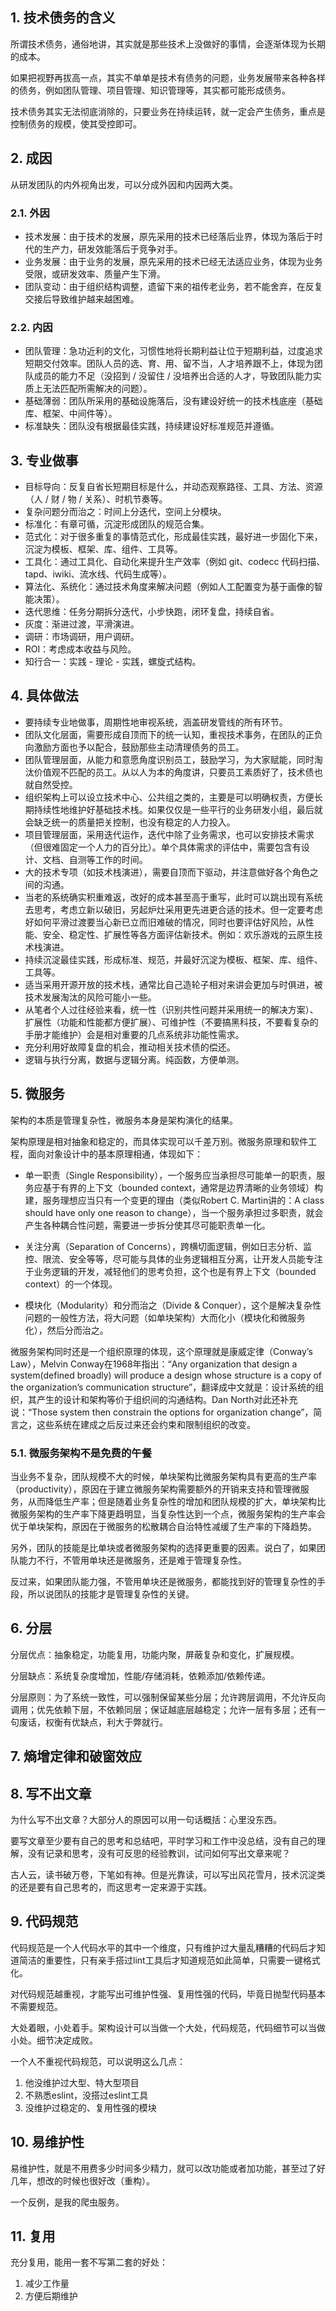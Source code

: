 ## 1. 技术债务的含义

所谓技术债务，通俗地讲，其实就是那些技术上没做好的事情，会逐渐体现为长期的成本。

如果把视野再拔高一点，其实不单单是技术有债务的问题，业务发展带来各种各样的债务，例如团队管理、项目管理、知识管理等，其实都可能形成债务。


技术债务其实无法彻底消除的，只要业务在持续运转，就一定会产生债务，重点是控制债务的规模，使其受控即可。


## 2. 成因

从研发团队的内外视角出发，可以分成外因和内因两大类。

### 2.1. 外因

- 技术发展：由于技术的发展，原先采用的技术已经落后业界，体现为落后于时代的生产力，研发效能落后于竞争对手。
- 业务发展：由于业务的发展，原先采用的技术已经无法适应业务，体现为业务受限，或研发效率、质量产生下滑。
- 团队变动：由于组织结构调整，遗留下来的祖传老业务，若不能舍弃，在反复交接后导致维护越来越困难。


### 2.2. 内因

- 团队管理：急功近利的文化，习惯性地将长期利益让位于短期利益，过度追求短期交付效率。团队人员的选、育、用、留不当，人才培养跟不上，体现为团队成员的能力不足（没招到 / 没留住 / 没培养出合适的人才，导致团队能力实质上无法匹配所需解决的问题）。
- 基础薄弱：团队所采用的基础设施落后，没有建设好统一的技术栈底座（基础库、框架、中间件等）。
- 标准缺失：团队没有根据最佳实践，持续建设好标准规范并遵循。

## 3. 专业做事

- 目标导向：反复自省长短期目标是什么，并动态观察路径、工具、方法、资源（人 / 财 / 物 / 关系）、时机节奏等。
- 复杂问题分而治之：时间上分迭代，空间上分模块。
- 标准化：有章可循，沉淀形成团队的规范合集。
- 范式化：对于很多重复的事情范式化，形成最佳实践，最好进一步固化下来，沉淀为模板、框架、库、组件、工具等。
- 工具化：通过工具化、自动化来提升生产效率（例如 git、codecc 代码扫描、tapd、iwiki、流水线、代码生成等）。
- 算法化、系统化：通过技术角度来解决问题（例如人工配置变为基于画像的智能决策）。
- 迭代思维：任务分期拆分迭代，小步快跑，闭环复盘，持续自省。
- 灰度：渐进过渡，平滑演进。
- 调研：市场调研，用户调研。
- ROI：考虑成本收益与风险。
- 知行合一：实践 - 理论 - 实践，螺旋式结构。


## 4. 具体做法


- 要持续专业地做事，周期性地审视系统，涵盖研发管线的所有环节。
- 团队文化层面，需要形成自顶而下的统一认知，重视技术事务，在团队的正负向激励方面也予以配合，鼓励那些主动清理债务的员工。
- 团队管理层面，从能力和意愿角度识别员工，鼓励学习，为大家赋能，同时淘汰价值观不匹配的员工。从以人为本的角度讲，只要员工素质好了，技术债也就自然受控。
- 组织架构上可以设立技术中心、公共组之类的，主要是可以明确权责，方便长期持续性地维护好基础技术栈。如果仅仅是一些平行的业务研发小组，最后就会缺乏统一的质量把关控制，也没有稳定的人力投入。
- 项目管理层面，采用迭代运作，迭代中除了业务需求，也可以安排技术需求（但很难固定一个人力的百分比）。单个具体需求的评估中，需要包含有设计、文档、自测等工作的时间。
- 大的技术专项（如技术栈演进），需要自顶而下驱动，并注意做好各个角色之间的沟通。
- 当老的系统确实积重难返，改好的成本甚至高于重写，此时可以跳出现有系统去思考，考虑立新以破旧，另起炉灶采用更先进更合适的技术。但一定要考虑好如何平滑过渡要当心新已立而旧难破的情况，同时也要评估好风险，从性能、安全、稳定性、扩展性等各方面评估新技术。例如：欢乐游戏的云原生技术栈演进。
- 持续沉淀最佳实践，形成标准、规范，并最好沉淀为模板、框架、库、组件、工具等。
- 适当采用开源开放的技术栈，通常比自己造轮子相对来讲会更加与时俱进，被技术发展淘汰的风险可能小一些。
- 从笔者个人过往经验来看，统一性（识别共性问题并采用统一的解决方案）、扩展性（功能和性能都方便扩展）、可维护性（不要搞黑科技，不要看复杂的手册才能维护）会是相对重要的几点系统非功能性需求。
- 充分利用好故障复盘的机会，推动相关技术债的偿还。
- 逻辑与执行分离，数据与逻辑分离。纯函数，方便单测。

## 5. 微服务


架构的本质是管理复杂性，微服务本身是架构演化的结果。

架构原理是相对抽象和稳定的，而具体实现可以千差万别。微服务原理和软件工程，面向对象设计中的基本原理相通，体现如下：

- 单一职责（Single Responsibility），一个服务应当承担尽可能单一的职责，服务应基于有界的上下文（bounded context，通常是边界清晰的业务领域）构建，服务理想应当只有一个变更的理由（类似Robert C. Martin讲的：A class should have only one reason to change），当一个服务承担过多职责，就会产生各种耦合性问题，需要进一步拆分使其尽可能职责单一化。

- 关注分离（Separation of Concerns），跨横切面逻辑，例如日志分析、监控、限流、安全等等，尽可能与具体的业务逻辑相互分离，让开发人员能专注于业务逻辑的开发，减轻他们的思考负担，这个也是有界上下文（bounded context）的一个体现。

- 模块化（Modularity）和分而治之（Divide & Conquer），这个是解决复杂性问题的一般性方法，将大问题（如单块架构）大而化小（模块化和微服务化），然后分而治之。

微服务架构同时还是一个组织原理的体现，这个原理就是康威定律（Conway’s Law），Melvin Conway在1968年指出：“Any organization that design a system(defined broadly) will produce a design whose structure is a copy of the organization’s communication structure”，翻译成中文就是：设计系统的组织，其产生的设计和架构等价于组织间的沟通结构。Dan North对此还补充说：“Those system then constrain the options for organization change”，简言之，这些系统在建成之后反过来还会约束和限制组织的改变。




### 5.1. 微服务架构不是免费的午餐

当业务不复杂，团队规模不大的时候，单块架构比微服务架构具有更高的生产率（productivity），原因在于建立微服务架构需要额外的开销来支持和管理微服务，从而降低生产率；但是随着业务复杂性的增加和团队规模的扩大，单块架构比微服务架构的生产率下降更趋明显，当复杂性达到一个点，微服务架构的生产率会优于单块架构，原因在于微服务的松散耦合自治特性减缓了生产率的下降趋势。


另外，团队的技能是比单块或者微服务架构的选择更重要的因素。说白了，如果团队能力不行，不管用单块还是微服务，还是难于管理复杂性。

反过来，如果团队能力强，不管用单块还是微服务，都能找到好的管理复杂性的手段，所以说团队的技能才是管理复杂性的关键。


## 6. 分层





分层优点：抽象稳定，功能复用，功能内聚，屏蔽复杂和变化，扩展规模。

分层缺点：系统复杂度增加，性能/存储消耗，依赖添加/依赖传递。

分层原则：为了系统一致性，可以强制保留某些分层；允许跨层调用，不允许反向调用；优先依赖下层，不依赖同层；保证越底层越稳定；允许一层有多层；还有一句废话，权衡有优缺点，利大于弊就行。

## 7. 熵增定律和破窗效应

## 8. 写不出文章

为什么写不出文章？大部分人的原因可以用一句话概括：心里没东西。

要写文章至少要有自己的思考和总结吧，平时学习和工作中没总结，没有自己的理解，没有记录和思考，没有可反思的经验教训，试问如何写出文章来呢？

古人云，读书破万卷，下笔如有神。但是光靠读，可以写出风花雪月，技术沉淀类的还是要有自己思考的，而这思考一定来源于实践。


## 9. 代码规范

代码规范是一个人代码水平的其中一个维度，只有维护过大量乱糟糟的代码后才知道简洁的重要性，只有亲手搭过lint工具后才知道规范如此简单，只需要一键格式化。

对代码规范越重视，才能写出可维护性强、复用性强的代码，毕竟日抛型代码基本不需要规范。

大处着眼，小处着手。架构设计可以当做一个大处，代码规范，代码细节可以当做小处。细节决定成败。

一个人不重视代码规范，可以说明这么几点：
1. 他没维护过大型、特大型项目 
2. 不熟悉eslint，没搭过eslint工具 
3. 没维护过稳定的、复用性强的模块 

## 10. 易维护性

易维护性，就是不用费多少时间多少精力，就可以改功能或者加功能，甚至过了好几年，想改的时候也很好改（重构）。

一个反例，是我的爬虫服务。

## 11. 复用

充分复用，能用一套不写第二套的好处：
1. 减少工作量
2. 方便后期维护





